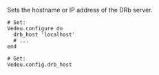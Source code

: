 Sets the hostname or IP address of the DRb server.

    # Set:
    Vedeu.configure do
      drb_host 'localhost'
      # ...
    end

    # Get:
    Vedeu.config.drb_host
